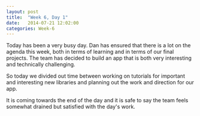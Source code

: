 ```yaml
---
layout: post
title:  "Week 6, Day 1"
date:   2014-07-21 12:02:00
categories: Week-6
---
```


Today has been a very busy day. Dan has ensured that there is a lot on the agenda this week, both in terms of learning and in terms of our final projects. The team has decided to build an app that is both very interesting and technically challenging. 

So today we divided out time between working on tutorials for important and interesting new libraries and planning out the work and direction for our app.

It is coming towards the end of the day and it is safe to say the team feels somewhat drained but satisfied with the day's work.
